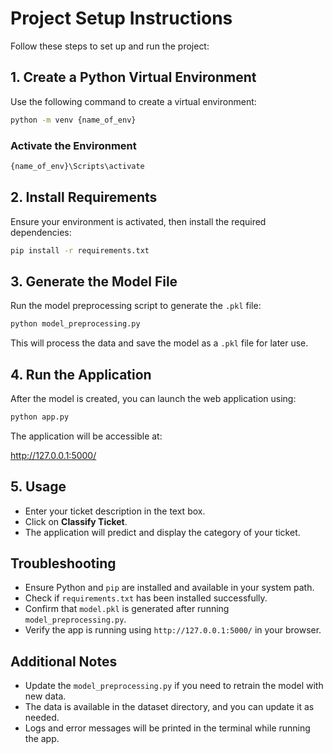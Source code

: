 
# Project Setup Instructions

Follow these steps to set up and run the project:

## 1. Create a Python Virtual Environment

Use the following command to create a virtual environment:

```bash
python -m venv {name_of_env}
```

### Activate the Environment
```bash
{name_of_env}\Scripts\activate
```

## 2. Install Requirements

Ensure your environment is activated, then install the required dependencies:

```bash
pip install -r requirements.txt
```

## 3. Generate the Model File

Run the model preprocessing script to generate the `.pkl` file:

```bash
python model_preprocessing.py
```

This will process the data and save the model as a `.pkl` file for later use.

## 4. Run the Application

After the model is created, you can launch the web application using:

```bash
python app.py
```

The application will be accessible at:

http://127.0.0.1:5000/

## 5. Usage
- Enter your ticket description in the text box.
- Click on **Classify Ticket**.
- The application will predict and display the category of your ticket.

## Troubleshooting
- Ensure Python and `pip` are installed and available in your system path.
- Check if `requirements.txt` has been installed successfully.
- Confirm that `model.pkl` is generated after running `model_preprocessing.py`.
- Verify the app is running using `http://127.0.0.1:5000/` in your browser.

## Additional Notes
- Update the `model_preprocessing.py` if you need to retrain the model with new data.
- The data is available in the dataset directory, and you can update it as needed.
- Logs and error messages will be printed in the terminal while running the app.
